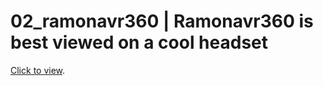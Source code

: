 # 02_ramonavr360 | Ramonavr360 is best viewed on a cool headset

[Click to view](https://ramonaworks.github.io/02_ramonavr360/index.html "Click to view").
